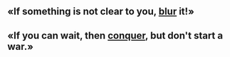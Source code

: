 ## «If something is not clear to you, [blur](https://github.com/notanhour/denoise/blob/main/blur.ipynb) it!»
## «If you can wait, then [conquer](https://github.com/notanhour/denoise/blob/main/conquer.ipynb), but don't start a war.»
